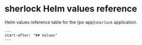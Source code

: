 ```{px-app-values} sherlock
```

# sherlock Helm values reference

Helm values reference table for the {px-app}`sherlock` application.

```{include} ../../../applications/sherlock/README.md
---
start-after: "## Values"
---
```
